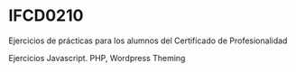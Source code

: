 # IFCD0210

Ejercicios de prácticas para los alumnos del Certificado de Profesionalidad

Ejercicios Javascript. PHP, Wordpress Theming

